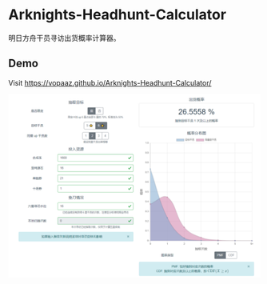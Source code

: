 # Arknights-Headhunt-Calculator

明日方舟干员寻访出货概率计算器。

## Demo

Visit https://vopaaz.github.io/Arknights-Headhunt-Calculator/

![](img/demo.png)

